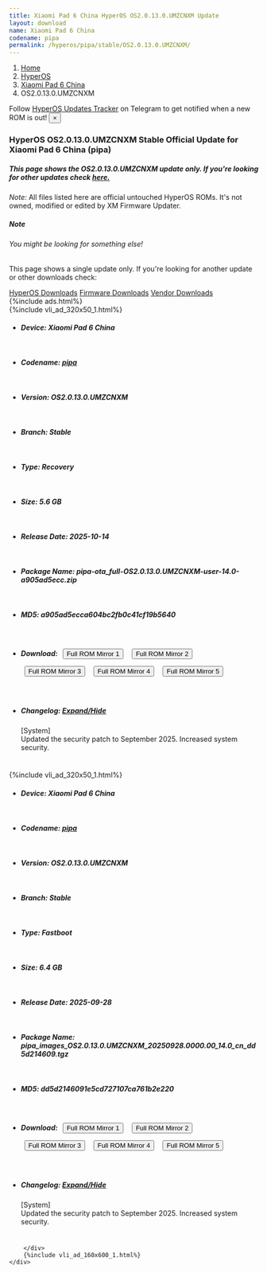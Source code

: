 ```yaml
---
title: Xiaomi Pad 6 China HyperOS OS2.0.13.0.UMZCNXM Update
layout: download
name: Xiaomi Pad 6 China
codename: pipa
permalink: /hyperos/pipa/stable/OS2.0.13.0.UMZCNXM/
---
```

<nav aria-label="breadcrumb">
    <ol class="breadcrumb">
        <li class="breadcrumb-item"><a href="/">Home</a></li>
        <li class="breadcrumb-item"><a href="/hyperos/">HyperOS</a></li>
        <li class="breadcrumb-item"><a href="/hyperos/pipa/">Xiaomi Pad 6 China</a></li>
        <li class="breadcrumb-item active" aria-current="page">OS2.0.13.0.UMZCNXM</li>
    </ol>
</nav>
<div class="alert alert-primary alert-dismissible fade show" role="alert">
    Follow <a href="https://t.me/MIUIUpdatesTracker" class="alert-link">HyperOS Updates Tracker</a> on Telegram to get
    notified when a new ROM is out!
    <button type="button" class="close" data-dismiss="alert" aria-label="Close">
        <span aria-hidden="true">&times;</span>
    </button>
</div>
<div class="col-12 mx-auto">
    <h3 class="title bg-light p-2 rounded">HyperOS OS2.0.13.0.UMZCNXM Stable Official Update for Xiaomi Pad 6 China (pipa)</h3>
    <h5>This page shows the OS2.0.13.0.UMZCNXM update only. If you're looking for other updates check
        <a href="/hyperos/pipa/">here.</a></h5>
    <p><i>Note: </i>All files listed here are official untouched HyperOS ROMs.
        It's not owned, modified or edited by XM Firmware Updater.</p>
    <div class="card">
        <div class="card-body">
            <h5 class="card-title">Note</h5>
            <h6 class="card-subtitle mb-2 text-muted">You might be looking for something else!</h6>
            <p class="card-text">This page shows a single update only.
                If you're looking for another update or other downloads check:</p>
            <a href="/hyperos/" class="card-link">HyperOS Downloads</a>
            <a href="/firmware/" class="card-link">Firmware Downloads</a>
            <a href="/vendor/" class="card-link">Vendor Downloads</a>
        </div>
    </div>
    {%include ads.html%}
    <div class="row justify-content-center">
        <div class="col-10" id="downloads">
                    <div class="card card-body">
            {%include vli_ad_320x50_1.html%}
            <ul class="list-unstyled">
                <li style="padding-bottom: 10px;">
                    <h5><b>Device: </b>Xiaomi Pad 6 China</h5>
                </li>
                <li style="padding-bottom: 10px;">
                    <h5><b>Codename: </b> <a href="/hyperos/pipa/" target="_blank">pipa</a> </h5>
                </li>
                <li style="padding-bottom: 10px;">
                    <h5><b>Version: </b>OS2.0.13.0.UMZCNXM</h5>
                </li>
                <li style="padding-bottom: 10px;">
                    <h5><b>Branch: </b>Stable</h5>
                </li>
                <li style="padding-bottom: 10px;">
                    <h5><b>Type: </b>Recovery</h5>
                </li>
                <li style="padding-bottom: 10px;">
                    <h5><b>Size: </b>5.6 GB</h5>
                </li>
                <li style="padding-bottom: 10px;">
                    <h5><b>Release Date: </b>2025-10-14</h5>
                </li>
                <li style="padding-bottom: 10px;">
                    <h5><b>Package Name: </b><span id="filename" class="text-dark">pipa-ota_full-OS2.0.13.0.UMZCNXM-user-14.0-a905ad5ecc.zip</span></h5>
                </li>
                <li style="padding-bottom: 10px;">
                    <h5><b>MD5: </b><span id="md5" class="text-muted">a905ad5ecca604bc2fb0c41cf19b5640</span></h5>
                </li>
                <li style="padding-bottom: 10px;">
                    <h5><b>Download: </b> <button type="button" id="download" class="btn btn-primary" style="margin: 7px;" onclick="window.open('https://cdnorg.d.miui.com/OS2.0.13.0.UMZCNXM/pipa-ota_full-OS2.0.13.0.UMZCNXM-user-14.0-a905ad5ecc.zip', '_blank');"><i class="fa fa-download"></i> Full ROM Mirror 1</button> <button type="button" id="download" class="btn btn-primary" style="margin: 7px;" onclick="window.open('https://bkt-sgp-miui-ota-update-alisgp.oss-ap-southeast-1.aliyuncs.com/OS2.0.13.0.UMZCNXM/pipa-ota_full-OS2.0.13.0.UMZCNXM-user-14.0-a905ad5ecc.zip', '_blank');"><i class="fa fa-download"></i> Full ROM Mirror 2</button> <button type="button" id="download" class="btn btn-primary" style="margin: 7px;" onclick="window.open('https://bn.d.miui.com/OS2.0.13.0.UMZCNXM/pipa-ota_full-OS2.0.13.0.UMZCNXM-user-14.0-a905ad5ecc.zip', '_blank');"><i class="fa fa-download"></i> Full ROM Mirror 3</button> <button type="button" id="download" class="btn btn-primary" style="margin: 7px;" onclick="window.open('https://bigota.d.miui.com/OS2.0.13.0.UMZCNXM/pipa-ota_full-OS2.0.13.0.UMZCNXM-user-14.0-a905ad5ecc.zip', '_blank');"><i class="fa fa-download"></i> Full ROM Mirror 4</button> <button type="button" id="download" class="btn btn-primary" style="margin: 7px;" onclick="window.open('https://hugeota.d.miui.com/OS2.0.13.0.UMZCNXM/pipa-ota_full-OS2.0.13.0.UMZCNXM-user-14.0-a905ad5ecc.zip', '_blank');"><i class="fa fa-download"></i> Full ROM Mirror 5</button></h5>
                </li>
                <li style="padding-bottom: 10px;">
                    <h5><b>Changelog: </b><a href="#pipa_1_changelog" data-toggle="collapse" role="button"
                            aria-expanded="false" aria-controls="pipa_1_changelog"> <i class="fa fa-arrow-down"
                                aria-hidden="true"></i> Expand/Hide</a></h5>
                    <div class="collapse" id="pipa_1_changelog">
                        <p id="changelog_text">[System]<br>Updated the security patch to September 2025. Increased system security.</p>
                    </div>
                </li>
            </ul>
        </div>
        <div class="card card-body">
            {%include vli_ad_320x50_1.html%}
            <ul class="list-unstyled">
                <li style="padding-bottom: 10px;">
                    <h5><b>Device: </b>Xiaomi Pad 6 China</h5>
                </li>
                <li style="padding-bottom: 10px;">
                    <h5><b>Codename: </b> <a href="/hyperos/pipa/" target="_blank">pipa</a> </h5>
                </li>
                <li style="padding-bottom: 10px;">
                    <h5><b>Version: </b>OS2.0.13.0.UMZCNXM</h5>
                </li>
                <li style="padding-bottom: 10px;">
                    <h5><b>Branch: </b>Stable</h5>
                </li>
                <li style="padding-bottom: 10px;">
                    <h5><b>Type: </b>Fastboot</h5>
                </li>
                <li style="padding-bottom: 10px;">
                    <h5><b>Size: </b>6.4 GB</h5>
                </li>
                <li style="padding-bottom: 10px;">
                    <h5><b>Release Date: </b>2025-09-28</h5>
                </li>
                <li style="padding-bottom: 10px;">
                    <h5><b>Package Name: </b><span id="filename" class="text-dark">pipa_images_OS2.0.13.0.UMZCNXM_20250928.0000.00_14.0_cn_dd5d214609.tgz</span></h5>
                </li>
                <li style="padding-bottom: 10px;">
                    <h5><b>MD5: </b><span id="md5" class="text-muted">dd5d2146091e5cd727107ca761b2e220</span></h5>
                </li>
                <li style="padding-bottom: 10px;">
                    <h5><b>Download: </b> <button type="button" id="download" class="btn btn-primary" style="margin: 7px;" onclick="window.open('https://cdnorg.d.miui.com/OS2.0.13.0.UMZCNXM/pipa_images_OS2.0.13.0.UMZCNXM_20250928.0000.00_14.0_cn_dd5d214609.tgz', '_blank');"><i class="fa fa-download"></i> Full ROM Mirror 1</button> <button type="button" id="download" class="btn btn-primary" style="margin: 7px;" onclick="window.open('https://bkt-sgp-miui-ota-update-alisgp.oss-ap-southeast-1.aliyuncs.com/OS2.0.13.0.UMZCNXM/pipa_images_OS2.0.13.0.UMZCNXM_20250928.0000.00_14.0_cn_dd5d214609.tgz', '_blank');"><i class="fa fa-download"></i> Full ROM Mirror 2</button> <button type="button" id="download" class="btn btn-primary" style="margin: 7px;" onclick="window.open('https://bn.d.miui.com/OS2.0.13.0.UMZCNXM/pipa_images_OS2.0.13.0.UMZCNXM_20250928.0000.00_14.0_cn_dd5d214609.tgz', '_blank');"><i class="fa fa-download"></i> Full ROM Mirror 3</button> <button type="button" id="download" class="btn btn-primary" style="margin: 7px;" onclick="window.open('https://bigota.d.miui.com/OS2.0.13.0.UMZCNXM/pipa_images_OS2.0.13.0.UMZCNXM_20250928.0000.00_14.0_cn_dd5d214609.tgz', '_blank');"><i class="fa fa-download"></i> Full ROM Mirror 4</button> <button type="button" id="download" class="btn btn-primary" style="margin: 7px;" onclick="window.open('https://hugeota.d.miui.com/OS2.0.13.0.UMZCNXM/pipa_images_OS2.0.13.0.UMZCNXM_20250928.0000.00_14.0_cn_dd5d214609.tgz', '_blank');"><i class="fa fa-download"></i> Full ROM Mirror 5</button></h5>
                </li>
                <li style="padding-bottom: 10px;">
                    <h5><b>Changelog: </b><a href="#pipa_2_changelog" data-toggle="collapse" role="button"
                            aria-expanded="false" aria-controls="pipa_2_changelog"> <i class="fa fa-arrow-down"
                                aria-hidden="true"></i> Expand/Hide</a></h5>
                    <div class="collapse" id="pipa_2_changelog">
                        <p id="changelog_text">[System]<br>Updated the security patch to September 2025. Increased system security.</p>
                    </div>
                </li>
            </ul>
        </div>

        </div>
        {%include vli_ad_160x600_1.html%}
    </div>
</div>
